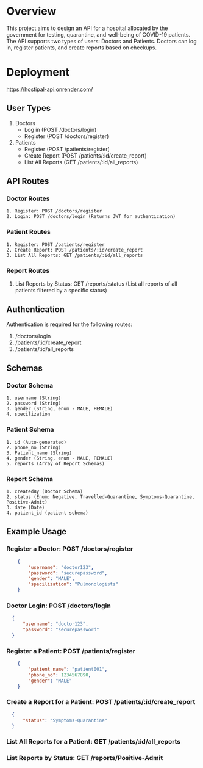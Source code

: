 # Overview

This project aims to design an API for a hospital allocated by the government for testing, quarantine, and well-being of COVID-19 patients. The API supports two types of users: Doctors and Patients. Doctors can log in, register patients, and create reports based on checkups.

# Deployment
https://hostipal-api.onrender.com/

## User Types
1. Doctors
    - Log in (POST /doctors/login)
    - Register (POST /doctors/register)
2. Patients
    - Register (POST /patients/register)
    - Create Report (POST /patients/:id/create_report)
    - List All Reports (GET /patients/:id/all_reports)

  
## API Routes
  
  ### Doctor Routes
    1. Register: POST /doctors/register
    2. Login: POST /doctors/login (Returns JWT for authentication)
    
  ### Patient Routes
    1. Register: POST /patients/register
    2. Create Report: POST /patients/:id/create_report
    3. List All Reports: GET /patients/:id/all_reports
  
  ### Report Routes
  1. List Reports by Status: GET /reports/:status (List all reports of all patients filtered by a specific status)

## Authentication
  Authentication is required for the following routes:
1. /doctors/login
2. /patients/:id/create_report
3. /patients/:id/all_reports

## Schemas
  ### Doctor Schema
    1. username (String)
    2. password (String)
    3. gender (String, enum - MALE, FEMALE)
    4. specilization
  
  ### Patient Schema
    1. id (Auto-generated)
    2. phone_no (String)
    3. Patient_name (String)
    4. gender (String, enum - MALE, FEMALE)
    5. reports (Array of Report Schemas)
    
  ### Report Schema
    1. createdBy (Doctor Schema)
    2. status (Enum: Negative, Travelled-Quarantine, Symptoms-Quarantine, Positive-Admit)
    3. date (Date)
    4. patient_id (patient schema)
    
## Example Usage
  ### Register a Doctor: POST /doctors/register
```json
    {
        "username": "doctor123",
        "password": "securepassword",
        "gender": "MALE",
        "specilization": "Pulmonologists"
    }
```

  ### Doctor Login: POST /doctors/login
  ```json
    {
        "username": "doctor123",
        "password": "securepassword"
    }
```

  ### Register a Patient: POST /patients/register
```json
    {   
        "patient_name": "patient001",
        "phone_no": 1234567890,
        "gender": "MALE"
    }
```

  ### Create a Report for a Patient: POST /patients/:id/create_report
  ```json 
    {
        "status": "Symptoms-Quarantine"
    }
```

  ### List All Reports for a Patient: GET /patients/:id/all_reports

  ### List Reports by Status: GET /reports/Positive-Admit
